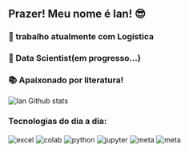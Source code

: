 ## Prazer! Meu nome é Ian! 😎


### 🚚 trabalho atualmente com Logística 
### 🤖 Data Scientist(em progresso...)
### 📚 Apaixonado por literatura!
![Ian Github stats](https://github-readme-stats.vercel.app/api?username=ianbenedito&theme=blue-green)

### Tecnologias do dia a dia:
<div style="display: inline_block">
  <img align="center" alt="excel" src="https://img.shields.io/badge/Microsoft_Excel-217346?style=for-the-badge&logo=microsoft-excel&logoColor=white" />
  <img align="center" alt="colab" src="https://img.shields.io/badge/Colab-F9AB00?style=for-the-badge&logo=googlecolab&color=525252" />
  <img align="center" alt="python" src="https://img.shields.io/badge/Python-14354C?style=for-the-badge&logo=python&logoColor=white" />
  <img align="center" alt="jupyter" src="https://img.shields.io/badge/Made%20with-Jupyter-orange?style=for-the-badge&logo=Jupyte" />
  <img align="center" alt="meta" src="https://scontent-gru1-1.xx.fbcdn.net/v/t39.8562-6/278025437_369851991690397_7980697822423283727_n.svg?_nc_cat=1&ccb=1-7&_nc_sid=6825c5&_nc_ohc=LBrMIWEUNZEAX_Er8H5&_nc_oc=AQlaaUjyzzYIt1EzsvKLPiLArQUPAYDtrAMSPgL0LKhbLXJy-2viBTrHrNlA5LfuHWI&_nc_ht=scontent-gru1-1.xx&oh=00_AfCCiQR5bP7MAAnB6uTF67e3FrP7KuLGrEcVXV1k2DbBWQ&oe=64210F54" />
  <img align="center" alt="meta" src="https://anaconda.org/anaconda/anaconda/badges/version.svg" />
</div>                                                        
